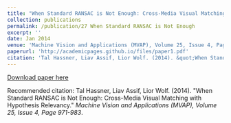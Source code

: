 ```yaml
---
title: "When Standard RANSAC is Not Enough: Cross-Media Visual Matching with Hypothesis Relevancy"
collection: publications
permalink: /publication/27 When Standard RANSAC is Not Enough
excerpt: ''
date: Jan 2014
venue: 'Machine Vision and Applications (MVAP), Volume 25, Issue 4, Page 971-983'
paperurl: 'http://academicpages.github.io/files/paper1.pdf'
citation: 'Tal Hassner, Liav Assif, Lior Wolf. (2014). &quot;When Standard RANSAC is Not Enough: Cross-Media Visual Matching with Hypothesis Relevancy.&quot; <i>Machine Vision and Applications (MVAP), Volume 25, Issue 4, Page 971-983</i>.'
---
```


[Download paper here](http://academicpages.github.io/files/paper1.pdf)

Recommended citation: Tal Hassner, Liav Assif, Lior Wolf. (2014). "When Standard RANSAC is Not Enough: Cross-Media Visual Matching with Hypothesis Relevancy." <i>Machine Vision and Applications (MVAP), Volume 25, Issue 4, Page 971-983</i>.
